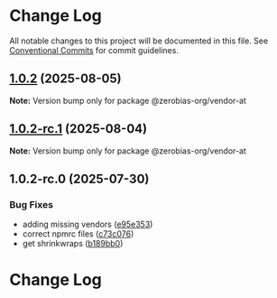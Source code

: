 # Change Log

All notable changes to this project will be documented in this file.
See [Conventional Commits](https://conventionalcommits.org) for commit guidelines.

## [1.0.2](https://github.com/zerobias-org/vendor/compare/@zerobias-org/vendor-at@1.0.2-rc.1...@zerobias-org/vendor-at@1.0.2) (2025-08-05)

**Note:** Version bump only for package @zerobias-org/vendor-at





## [1.0.2-rc.1](https://github.com/zerobias-org/vendor/compare/@zerobias-org/vendor-at@1.0.2-rc.0...@zerobias-org/vendor-at@1.0.2-rc.1) (2025-08-04)

**Note:** Version bump only for package @zerobias-org/vendor-at





## 1.0.2-rc.0 (2025-07-30)


### Bug Fixes

* adding missing vendors ([e95e353](https://github.com/zerobias-org/vendor/commit/e95e35309a1812973f4536f535eee460edc5414c))
* correct npmrc files ([c73c076](https://github.com/zerobias-org/vendor/commit/c73c0761e1e567cc0c2f0f8179725016d11caf8c))
* get shrinkwraps ([b189bb0](https://github.com/zerobias-org/vendor/commit/b189bb0cf53ad66427530ccc0eab7824527942d3))





# Change Log

